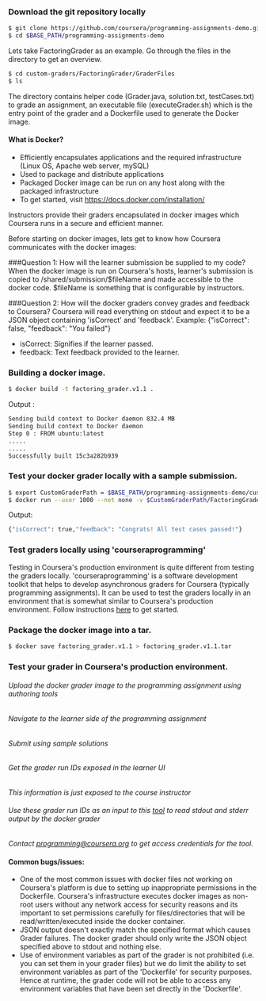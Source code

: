 ### Download the git repository locally
```sh
$ git clone https://github.com/coursera/programming-assignments-demo.git $BASE_PATH/programming-assignments-demo
$ cd $BASE_PATH/programming-assignments-demo
```

Lets take FactoringGrader as an example. Go through the files in the directory to get an overview.
```sh
$ cd custom-graders/FactoringGrader/GraderFiles
$ ls
```

The directory contains helper code (Grader.java, solution.txt, testCases.txt) to grade an assignment, an executable file (executeGrader.sh) which is the entry point of the grader and a Dockerfile used to generate the Docker image.

#### What is Docker?
- Efficiently encapsulates applications and the required infrastructure (Linux OS, Apache web server, mySQL)
- Used to package and distribute applications
- Packaged Docker image can be run on any host along with the packaged infrastructure
- To get started, visit https://docs.docker.com/installation/

Instructors provide their graders encapsulated in docker images which Coursera runs in a secure and efficient manner.

Before starting on docker images, lets get to know how Coursera communicates with the docker images:

###Question 1: How will the learner submission be supplied to my code?
When the docker image is run on Coursera's hosts, learner's submission is copied to /shared/submission/$fileName and made accessible to the docker code. $fileName is something that is configurable by instructors.

###Question 2: How will the docker graders convey grades and feedback to Coursera?
Coursera will read everything on stdout and expect it to be a JSON object containing 'isCorrect' and 'feedback'. Example:
{"isCorrect": false, "feedback": "You failed"}

- isCorrect: Signifies if the learner passed.
- feedback: Text feedback provided to the learner.

### Building a docker image.
```sh
$ docker build -t factoring_grader.v1.1 .
```
Output :
```sh
Sending build context to Docker daemon 832.4 MB
Sending build context to Docker daemon
Step 0 : FROM ubuntu:latest
.....
.....
Successfully built 15c3a282b939
```

### Test your docker grader locally with a sample submission.
```sh
$ export CustomGraderPath = $BASE_PATH/programming-assignments-demo/custom-graders
$ docker run --user 1000 --net none -v $CustomGraderPath/FactoringGrader/sampleSubmission/:/shared/submission -t factoring_grader_v1.1
```

Output:
```sh
{"isCorrect": true,"feedback": "Congrats! All test cases passed!"}
```

### Test graders locally using 'courseraprogramming'
Testing in Coursera's production environment is quite different from testing the graders locally. 'courseraprogramming' is a software development toolkit that helps to develop asynchronous graders for Coursera (typically programming assignments). It can be used to test the graders locally in an environment that is somewhat similar to Coursera's production environment. Follow instructions [here](https://github.com/coursera/courseraprogramming) to get started.

### Package the docker image into a tar.
```sh
$ docker save factoring_grader.v1.1 > factoring_grader.v1.1.tar
```

### Test your grader in Coursera's production environment.
###### Upload the docker grader image to the programming assignment using authoring tools
###### Navigate to the learner side of the programming assignment
###### Submit using sample solutions
###### Get the grader run IDs exposed in the learner UI
*This information is just exposed to the course instructor*
###### Use these grader run IDs as an input to this [tool](http://52.2.120.167/) to read stdout and stderr output by the docker grader
*Contact programming@coursera.org to get access credentials for the tool.*

#### Common bugs/issues:
- One of the most common issues with docker files not working on Coursera's platform is due to setting up inappropriate permissions in the Dockerfile. Coursera's infrastructure executes docker images as non-root users without any network access for security reasons and its important to set permissions carefully for files/directories that will be read/written/executed inside the docker container.
- JSON output doesn't exactly match the specified format which causes Grader failures. The docker grader should only write the JSON object specified above to stdout and nothing else. 
- Use of environment variables as part of the grader is not prohibited (i.e. you can set them in your grader files) but we do limit the ability to set environment variables as part of the 'Dockerfile' for security purposes. Hence at runtime, the grader code will not be able to access any environment variables that have been set directly in the 'Dockerfile'.
